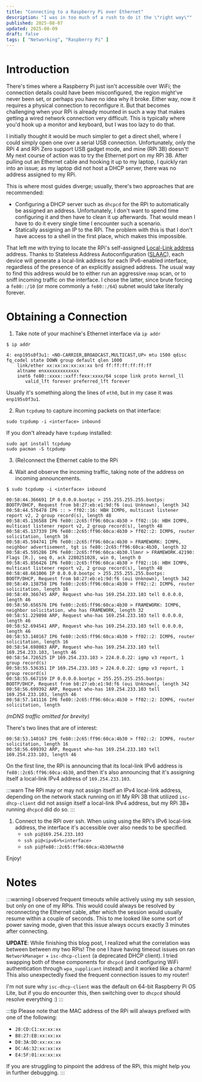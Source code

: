 ```yaml
---
title: "Connecting to a Raspberry Pi over Ethernet"
description: "I was in too much of a rush to do it the \"right way\""
published: 2025-08-07
updated: 2025-08-09
draft: false
tags: [ "Networking", "Raspberry Pi" ]
---
```


# Introduction

There's times where a Raspberry Pi just isn't accessible over WiFi; the connection details could have been misconfigured,
the region might've never been set, or perhaps you have no idea why it broke. Either way, now it requires a physical connection to
reconfigure it. But that becomes challenging when your RPi is already mounted in such a way that makes getting a wired network connection
very difficult. This is typically where you'd hook up a monitor and keyboard, but I was too lazy to do that.

I initially thought it would be much simpler to get a direct shell, where I could simply open one over a serial USB connection.
Unfortunately, only the RPi 4 and RPi Zero support USB gadget mode, and mine (RPi 3B) doesn't! My next course of action was to try the
Ethernet port on my RPi 3B. After pulling out an Ethernet cable and hooking it up to my laptop, I quickly ran into an issue; as my
laptop did not host a DHCP server, there was no address assigned to my RPi.

This is where most guides diverge; usually, there's two approaches that are recommended:
- Configuring a DHCP server such as `dhcpcd` for the RPi to automatically be assigned an address. Unfortunately, I don't want to spend
  time configuring it and then have to clean it up afterwards. That would mean I have to do it every single time I encounter such
  a scenario.
- Statically assigning an IP to the RPi. The problem with this is that I don't have access to a shell in the
  first place, which makes this impossible.

That left me with trying to locate the RPi's self-assigned [Local-Link address] address. Thanks to Stateless Address
Autoconfiguration ([SLAAC]), each device will generate a local-link address for each IPv6-enabled interface, regardless
of the presence of an explicitly assigned address. The usual way to find this address would be to either run an aggressive
`nmap` scan, or to sniff incoming traffic on the interface. I chose the latter, since brute forcing a `fe80::/10`
(or more commonly a `fe80::/64`) subnet would take literally forever.

# Obtaining a Connection

1. Take note of your machine's Ethernet interface via `ip addr`

```shellsession
$ ip addr

4: enp195s0f3u1: <NO-CARRIER,BROADCAST,MULTICAST,UP> mtu 1500 qdisc fq_codel state DOWN group default qlen 1000
    link/ether xx:xx:xx:xx:xx:xx brd ff:ff:ff:ff:ff:ff
    altname enxxxxxxxxxxxxx
    inet6 fe80::xxxx::xxff:fexx:xxxx/64 scope link proto kernel_ll
       valid_lft forever preferred_lft forever
```

Usually it's something along the lines of `eth0`, but in my case it was `enp195s0f3u1`.

2. Run `tcpdump` to capture incoming packets on that interface:

```shell
sudo tcpdump -i <interface> inbound
```

If you don't already have `tcpdump` installed:
```shell
sudo apt install tcpdump
sudo pacman -S tcpdump
```

3. (Re)connect the Ethernet cable to the RPi

4. Wait and observe the incoming traffic, taking note of the address on incoming announcements.

```shellsession
$ sudo tcpdump -i <interface> inbound

00:58:44.366691 IP 0.0.0.0.bootpc > 255.255.255.255.bootps: BOOTP/DHCP, Request from b8:27:eb:e1:9d:f6 (oui Unknown), length 342
00:58:44.576478 IP6 :: > ff02::16: HBH ICMP6, multicast listener report v2, 2 group record(s), length 48
00:58:45.136588 IP6 fe80::2c65:ff96:60ca:4b30 > ff02::16: HBH ICMP6, multicast listener report v2, 2 group record(s), length 48
00:58:45.137339 IP6 fe80::2c65:ff96:60ca:4b30 > ff02::2: ICMP6, router solicitation, length 16
00:58:45.594741 IP6 fe80::2c65:ff96:60ca:4b30 > FRAMEWORK: ICMP6, neighbor advertisement, tgt is fe80::2c65:ff96:60ca:4b30, length 32
00:58:45.595286 IP6 fe80::2c65:ff96:60ca:4b30.llmnr > FRAMEWORK.42190: Flags [R.], seq 0, ack 2280251028, win 0, length 0
00:58:45.856426 IP6 fe80::2c65:ff96:60ca:4b30 > ff02::16: HBH ICMP6, multicast listener report v2, 2 group record(s), length 48
00:58:48.661006 IP 0.0.0.0.bootpc > 255.255.255.255.bootps: BOOTP/DHCP, Request from b8:27:eb:e1:9d:f6 (oui Unknown), length 342
00:58:49.138758 IP6 fe80::2c65:ff96:60ca:4b30 > ff02::2: ICMP6, router solicitation, length 16
00:58:49.366745 ARP, Request who-has 169.254.233.103 tell 0.0.0.0, length 46
00:58:50.656576 IP6 fe80::2c65:ff96:60ca:4b30 > FRAMEWORK: ICMP6, neighbor solicitation, who has FRAMEWORK, length 32
00:58:51.229898 ARP, Request who-has 169.254.233.103 tell 0.0.0.0, length 46
00:58:52.694541 ARP, Request who-has 169.254.233.103 tell 0.0.0.0, length 46
00:58:53.140167 IP6 fe80::2c65:ff96:60ca:4b30 > ff02::2: ICMP6, router solicitation, length 16
00:58:54.698083 ARP, Request who-has 169.254.233.103 tell 169.254.233.103, length 46
00:58:54.726525 IP 169.254.233.103 > 224.0.0.22: igmp v3 report, 1 group record(s)
00:58:55.536351 IP 169.254.233.103 > 224.0.0.22: igmp v3 report, 1 group record(s)
00:58:55.667159 IP 0.0.0.0.bootpc > 255.255.255.255.bootps: BOOTP/DHCP, Request from b8:27:eb:e1:9d:f6 (oui Unknown), length 342
00:58:56.699392 ARP, Request who-has 169.254.233.103 tell 169.254.233.103, length 46
00:58:57.141116 IP6 fe80::2c65:ff96:60ca:4b30 > ff02::2: ICMP6, router solicitation, length
```

*(mDNS traffic omitted for brevity)*

There's two lines that are of interest:

```shellsession
00:58:53.140167 IP6 fe80::2c65:ff96:60ca:4b30 > ff02::2: ICMP6, router solicitation, length 16
00:58:56.699392 ARP, Request who-has 169.254.233.103 tell 169.254.233.103, length 46
```

On the first line, the RPi is announcing that its local-link IPv6 address is `fe80::2c65:ff96:60ca:4b30`,
and then it's also announcing that it's assigning itself a local-link IPv4 address of `169.254.233.103`.

:::warn
The RPi may or may not assign itself an IPv4 local-link address, depending on the network stack running on it!
My RPi 3B that utilized `isc-dhcp-client` did not assign itself a local-link IPv4 address, but my RPi 3B+
running `dhcpcd` did do so.
:::

1. Connect to the RPi over ssh. When using using the RPi's IPv6 local-link address, the interface it's accessible over also
   needs to be specified.
	- `ssh pi@169.254.233.103`
	- `ssh pi@<ipv6>%<interface>`
	- `ssh pi@fe80::2c65:ff96:60ca:4b30%eth0`

Enjoy!

# Notes

:::warning
I observed frequent timeouts while actively using my ssh session, but only on one of my RPis. This would could always be resolved by
reconnecting the Ethernet cable, after which the session would usually resume within a couple of seconds. This to me looked like some
sort of power saving mode, given that this issue always occurs exactly 3 minutes after connecting.

**UPDATE**: While finishing this blog post, I realized what the correlation was between between my two RPis! The one I have having
timeout issues on ran `NetworkManager` + `isc-dhcp-client` (a deprecated DHCP client). I tried swapping both of these components for
`dhcpcd` (and configuring WiFi authentication through `wpa_supplicant` instead) and it worked like a charm! This also unexpectedly 
fixed the frequent connection issues to my router!

I'm not sure why `isc-dhcp-client` was the default on 64-bit Raspberry Pi OS Lite, but if you do encounter this, then switching over
to `dhcpcd` should resolve everything :)
:::

:::tip
Please note that the MAC address of the RPi will always prefixed with one of the following:

- `28:CD:C1:xx:xx:xx`
- `B8:27:EB:xx:xx:xx`
- `D8:3A:DD:xx:xx:xx`
- `DC:A6:32:xx:xx:xx`
- `E4:5F:01:xx:xx:xx`
  
If you are struggling to pinpoint the address of the RPi, this might help you in further debugging.
:::


<!-- Links -->

[Local-Link address]: https://en.wikipedia.org/wiki/Link-local_address
[SLAAC]: https://en.wikipedia.org/wiki/IPv6_address#Stateless_address_autoconfiguration_(SLAAC)
